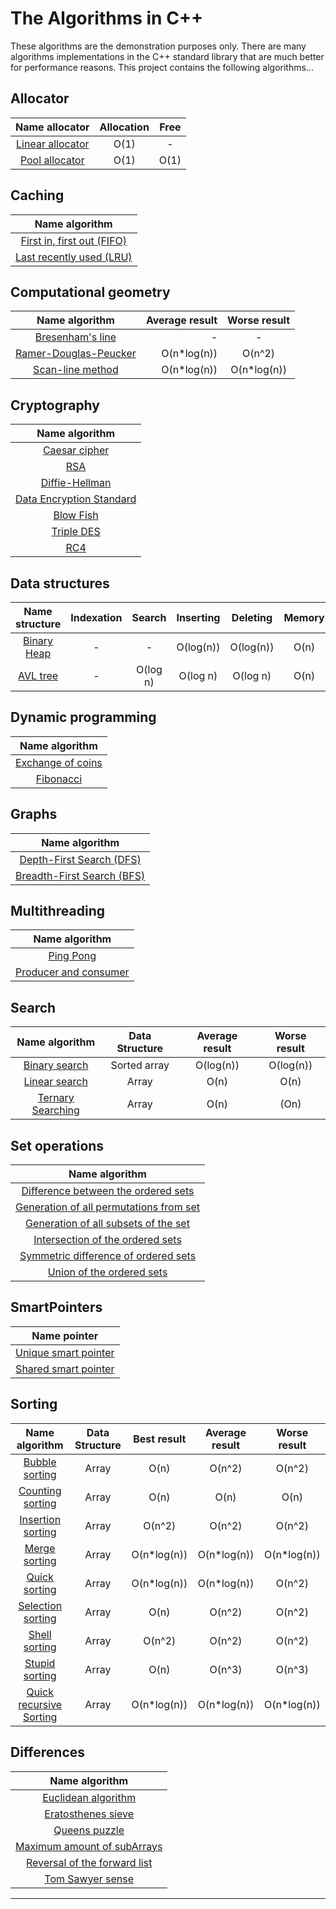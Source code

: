 # The Algorithms in C++

These algorithms are the demonstration purposes only. There are
many algorithms implementations in the C++ standard
library that are much better for performance reasons. This
project contains the following algorithms...

## Allocator

|              Name allocator              | Allocation | Free |
|:----------------------------------------:|:----------:|:----:|
| [Linear allocator](allocators/Linear.cpp) |    O(1)    |  -   |
|   [Pool allocator](allocators/Pool.cpp)   |    O(1)    | O(1) |

## Caching

|                      Name algorithm                       |
|:---------------------------------------------------------:|
| [First in, first out (FIFO)](cache/First_InFirst_Out.cpp) |
|  [Last recently used (LRU)](cache/LeastRecentlyUsed.cpp)  |

## Computational geometry

|                            Name algorithm                             | Average result | Worse result |
|:---------------------------------------------------------------------:|---------------:|:------------:|
|     [Bresenham's line](computationalGeometry/BresenhamsLine.cpp)      |              - |      -       |
| [Ramer-Douglas-Peucker](computationalGeometry/RamerDuglasPeucker.cpp) |    O(n*log(n)) |    O(n^2)    |
|     [Scan-line method](computationalGeometry/ScanLineMethod.cpp)      |    O(n*log(n)) | O(n*log(n))  |

## Cryptography

|                          Name algorithm                          |
|:----------------------------------------------------------------:|
|          [Caesar cipher](cryptography/CeasarChiper.cpp)          |
|                   [RSA](cryptography/RSA.cpp)                    |
|         [Diffie-Hellman](cryptography/DiffieHelman.cpp)          |
| [Data Encryption Standard](cryptography/DataEncryptStandard.cpp) |
|             [Blow Fish ](cryptography/BlowFish.cpp)              |
|             [Triple DES](cryptography/TripleDES.cpp)             |
|                   [RC4](cryptography/RC4.cpp)                    |

## Data structures


|                Name structure                | Indexation |  Search  | Inserting | Deleting  | Memory |
|:--------------------------------------------:|:----------:|:--------:|:---------:|:---------:|:------:|
| [Binary Heap](DS/BinaryHeap.cpp) |     -      |    -     | O(log(n)) | O(log(n)) |  O(n)  |
|    [AVL tree](DS/AVLTree.cpp)    |     -      | O(log n) | O(log n)  | O(log n)  |  O(n)  | 

[//]: # (|  Binary Tree   | O&#40;log&#40;n&#41;&#41;  | O&#40;log&#40;n&#41;&#41; | O&#40;log&#40;n&#41;&#41; | O&#40;log&#40;n&#41;&#41; |  O&#40;n&#41;  |)

[//]: # (|   LinkedList   |    O&#40;n&#41;    |   O&#40;n&#41;    |   O&#40;1&#41;    |   O&#40;1&#41;    |  O&#40;n&#41;  |)

[//]: # (|     Queue      |     -      |     -     |   O&#40;1&#41;    |   O&#40;1&#41;    |  O&#40;n&#41;  |)

[//]: # (|     Stack      |     -      |     -     |   O&#40;1&#41;    |   O&#40;1&#41;    |  O&#40;n&#41;  |)

## Dynamic programming

|                       Name algorithm                        |
|:-----------------------------------------------------------:|
| [Exchange of coins](problems/dp/ExchangeOfCoins.cpp) |
|        [Fibonacci](problems/dp/Fibonacci.cpp)        |

## Graphs

|                Name algorithm                |
|:--------------------------------------------:|
|  [Depth-First Search (DFS)](theory_graph/DFS.cpp)  |
| [Breadth-First Search (BFS)](theory_graph/BFS.cpp) |

## Multithreading

|                        Name algorithm                        |
|:------------------------------------------------------------:|
|            [Ping Pong](threads/PingPong.cpp)            |
| [Producer and consumer](threads/ProduceAndConsumer.cpp) |

## Search

|             Name algorithm              | Data Structure | Average result | Worse result |
|:---------------------------------------:|:--------------:|:--------------:|:------------:|
|   [Binary search](earch/Binary.cpp)    |  Sorted array  |   O(log(n))    |  O(log(n))   |
|    [Linear search](earch/Liner.cpp)    |     Array      |      O(n)      |     O(n)     |
| [Ternary Searching](earch/Ternary.cpp) |     Array      |      O(n)      |     (On)     |

## Set operations

|                                    Name algorithm                                     |
|:-------------------------------------------------------------------------------------:|
| [Difference between the ordered sets](sets/DifferenceOrderedSetsInFirstContainer.cpp) |
|   [ Generation of all permutations from set](sets/IntersectionOfTheOrderedSet.cpp)    |
|          [Generation of all subsets of the set](sets/Gen_OfSubsetOfAll.cpp)           |
|       [Intersection of the ordered sets](sets/IntersectionOfTheOrderedSet.cpp)        |
|        [Symmetric difference of ordered sets](sets/SymmetricDifferenceSet.cpp)        |
|              [Union of the ordered sets](sets/UnionOfTheOrderedSets.cpp)              |

## SmartPointers

|                    Name pointer                    |
|:--------------------------------------------------:|
| [Unique smart pointer](smart_pointers/UniquePtr.cpp) |
| [Shared smart pointer](smart_pointers/SharedPtr.cpp) |

## Sorting

|                    Name algorithm                     | Data Structure | Best result | Average result | Worse result |
|:-----------------------------------------------------:|:--------------:|:-----------:|:--------------:|:------------:|
|           [Bubble sorting](sort/Bubble.cpp)           |     Array      |    O(n)     |     O(n^2)     |    O(n^2)    |
|         [Counting sorting](sort/Counting.cpp)         |     Array      |    O(n)     |      O(n)      |     O(n)     |
|        [Insertion sorting](sort/Insertion.cpp)        |     Array      |   O(n^2)    |     O(n^2)     |    O(n^2)    |
|           [Merge sorting ](sort/Merge.cpp)            |     Array      | O(n*log(n)) |  O(n*log(n))   | O(n*log(n))  |
|            [Quick sorting](sort/Quick.cpp)            |     Array      | O(n*log(n)) |  O(n*log(n))   |    O(n^2)    |
|       [Selection sorting ](sort/Selection.cpp)        |     Array      |    O(n)     |     O(n^2)     |    O(n^2)    |
|           [Shell sorting  ](sort/Shell.cpp)           |     Array      |   O(n^2)    |     O(n^2)     |    O(n^2)    |
|          [Stupid sorting ](sort/Stupid.cpp)           |     Array      |    O(n)     |     O(n^3)     |    O(n^3)    |
| [Quick recursive Sorting](sort/QuicSortRecursive.cpp) |     Array      | O(n*log(n)) |  O(n*log(n))   | O(n*log(n))  |

## Differences

|                            Name algorithm                            |
|:--------------------------------------------------------------------:|
|      [Euclidean algorithm](differences/EuclideanAlgorithm.cpp)       |
|       [ Eratosthenes sieve](differences/EratosthenesSieve.cpp)       |
|            [Queens puzzle](differences/QueensPuzzle.cpp)             |
| [Maximum amount of subArrays](differences/MaxAmountOfSumArrays.cpp)  |
| [Reversal of the forward list](differences/ReversAlFoorwardList.cpp) |
|          [Tom Sawyer sense](differences/TomSawyerSense.cpp)          |

---
